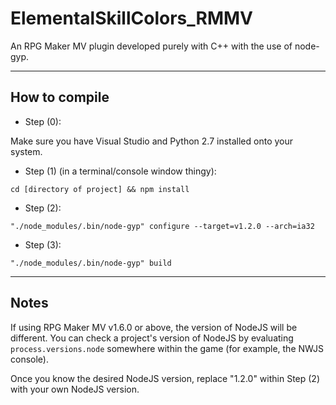 # ElementalSkillColors_RMMV
An RPG Maker MV plugin developed purely with C++ with the use of node-gyp.

---

How to compile
---

 - Step (0):

Make sure you have Visual Studio and Python 2.7 installed onto your system. 

 - Step (1) (in a terminal/console window thingy):

`cd [directory of project] && npm install`

 - Step (2):

`"./node_modules/.bin/node-gyp" configure --target=v1.2.0 --arch=ia32`

 - Step (3):

`"./node_modules/.bin/node-gyp" build`

---

Notes
---

If using RPG Maker MV v1.6.0 or above, the version of NodeJS will be different. You can check a project's version of NodeJS by evaluating `process.versions.node` somewhere within the game (for example, the NWJS console).

Once you know the desired NodeJS version, replace "1.2.0" within Step (2) with your own NodeJS version.
